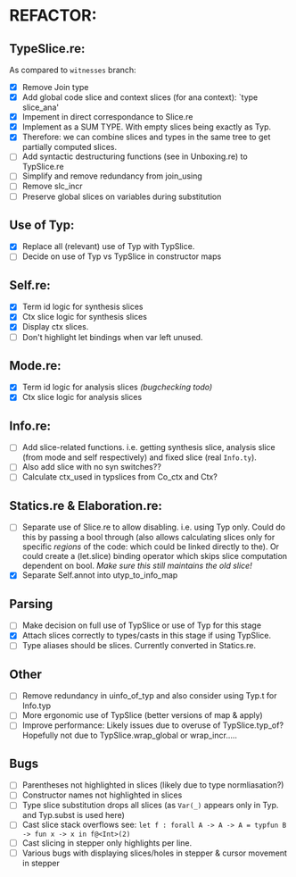 # REFACTOR:

## TypeSlice.re: 
As compared to `witnesses` branch:
- [x] Remove Join type
- [x] Add global code slice and context slices (for ana context): `type slice_ana'
- [x] Impement in direct correspondance to Slice.re
- [x] Implement as a SUM TYPE. With empty slices being exactly as Typ.
- [x] Therefore: we can combine slices and types in the same tree to get partially computed slices.
- [ ] Add syntactic destructuring functions (see in Unboxing.re) to TypSlice.re
- [ ] Simplify and remove redundancy from join_using
- [ ] Remove slc_incr
- [ ] Preserve global slices on variables during substitution

## Use of Typ:
- [x] Replace all (relevant) use of Typ with TypSlice.
- [ ] Decide on use of Typ vs TypSlice in constructor maps

## Self.re:
- [x] Term id logic for synthesis slices
- [x] Ctx slice logic for synthesis slices
- [x] Display ctx slices.
- [ ] Don't highlight let bindings when var left unused.

## Mode.re:
- [x] Term id logic for analysis slices _(bugchecking todo)_
- [x] Ctx slice logic for analysis slices

## Info.re:
- [ ] Add slice-related functions. i.e. getting synthesis slice, analysis slice (from mode and self respectively) and fixed slice (real `Info.ty`).
- [ ] Also add slice with no syn switches??
- [ ] Calculate ctx_used in typslices from Co_ctx and Ctx?

## Statics.re & Elaboration.re:
- [ ] Separate use of Slice.re to allow disabling. i.e. using Typ only. Could do this by passing a bool through (also allows calculating slices only for specific _regions_ of the code: which could be linked directly to the). Or could create a (let.slice) binding operator which skips slice computation dependent on bool. _Make sure this still maintains the old slice!_
- [x] Separate Self.annot into utyp\_to\_info\_map

## Parsing
- [ ] Make decision on full use of TypSlice or use of Typ for this stage
- [x] Attach slices correctly to types/casts in this stage if using TypSlice.
- [ ] Type aliases should be slices. Currently converted in Statics.re.

## Other
- [ ] Remove redundancy in uinfo_of_typ and also consider using Typ.t for Info.typ
- [ ] More ergonomic use of TypSlice (better versions of map & apply)
- [ ] Improve performance: Likely issues due to overuse of TypSlice.typ_of? Hopefully not due to TypSlice.wrap_global or wrap_incr.....

## Bugs
- [ ] Parentheses not highlighted in slices (likely due to type normliasation?)
- [ ] Constructor names not highlighted in slices
- [ ] Type slice substitution drops all slices (as `Var(_)` appears only in Typ. and Typ.subst is used here)
- [ ] Cast slice stack overflows see: `let f : forall A -> A -> A = typfun B -> fun x -> x in f@<Int>(2)`
- [ ] Cast slicing in stepper only highlights per line.
- [ ] Various bugs with displaying slices/holes in stepper & cursor movement in stepper

